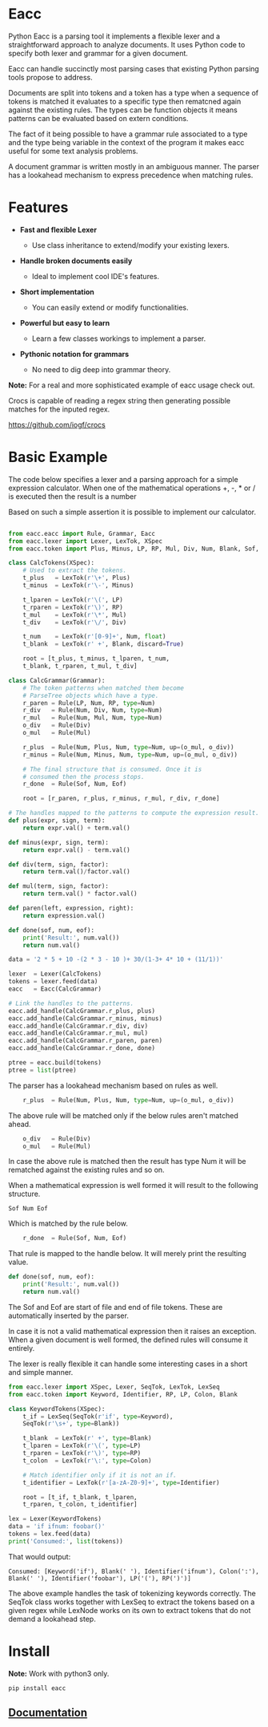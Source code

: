 # Eacc

Python Eacc is a parsing tool it implements a flexible lexer and a straightforward approach
to analyze documents. It uses Python code to specify both lexer and grammar for a given
document. 

Eacc can handle succinctly most parsing cases that existing Python parsing tools
propose to address. 

Documents are split into tokens and a token has a type when a sequence of tokens is matched 
it evaluates to a specific type then rematcned again against the existing rules. The types
can be function objects it means patterns can be evaluated based on extern conditions. 

The fact of it being possible to have a grammar rule associated to a type and the
type being variable in the context of the program it makes eacc useful for some text analysis problems.

A document grammar is written mostly in an ambiguous manner. The parser has a lookahead 
mechanism to express precedence when matching rules. 

# Features

- **Fast and flexible Lexer**
    * Use class inheritance to extend/modify your existing lexers.

- **Handle broken documents easily**
    * Ideal to implement cool IDE's features.

- **Short implementation**
    * You can easily extend or modify functionalities.

- **Powerful but easy to learn**
    * Learn a few classes workings to implement a parser.

- **Pythonic notation for grammars**
    * No need to dig deep into grammar theory.


**Note:** For a real and more sophisticated example of eacc usage check out.

Crocs is capable of reading a regex string then generating possible matches for the
inputed regex.

https://github.com/iogf/crocs

# Basic Example

The code below specifies a lexer and a parsing approach for a simple expression calculator.
When one of the mathematical operations +, -, * or / is executed then the result is a number

Based on such a simple assertion it is possible to implement our calculator. 

~~~python

from eacc.eacc import Rule, Grammar, Eacc
from eacc.lexer import Lexer, LexTok, XSpec
from eacc.token import Plus, Minus, LP, RP, Mul, Div, Num, Blank, Sof, Eof

class CalcTokens(XSpec):
    # Used to extract the tokens.
    t_plus   = LexTok(r'\+', Plus)
    t_minus  = LexTok(r'\-', Minus)

    t_lparen = LexTok(r'\(', LP)
    t_rparen = LexTok(r'\)', RP)
    t_mul    = LexTok(r'\*', Mul)
    t_div    = LexTok(r'\/', Div)

    t_num    = LexTok(r'[0-9]+', Num, float)
    t_blank  = LexTok(r' +', Blank, discard=True)

    root = [t_plus, t_minus, t_lparen, t_num, 
    t_blank, t_rparen, t_mul, t_div]

class CalcGrammar(Grammar):
    # The token patterns when matched them become
    # ParseTree objects which have a type.
    r_paren = Rule(LP, Num, RP, type=Num)
    r_div   = Rule(Num, Div, Num, type=Num)
    r_mul   = Rule(Num, Mul, Num, type=Num)
    o_div   = Rule(Div)
    o_mul   = Rule(Mul)

    r_plus  = Rule(Num, Plus, Num, type=Num, up=(o_mul, o_div))
    r_minus = Rule(Num, Minus, Num, type=Num, up=(o_mul, o_div))

    # The final structure that is consumed. Once it is
    # consumed then the process stops.
    r_done  = Rule(Sof, Num, Eof)

    root = [r_paren, r_plus, r_minus, r_mul, r_div, r_done]

# The handles mapped to the patterns to compute the expression result.
def plus(expr, sign, term):
    return expr.val() + term.val()

def minus(expr, sign, term):
    return expr.val() - term.val()

def div(term, sign, factor):
    return term.val()/factor.val()

def mul(term, sign, factor):
    return term.val() * factor.val()

def paren(left, expression, right):
    return expression.val()

def done(sof, num, eof):
    print('Result:', num.val())
    return num.val()

data = '2 * 5 + 10 -(2 * 3 - 10 )+ 30/(1-3+ 4* 10 + (11/1))' 

lexer  = Lexer(CalcTokens)
tokens = lexer.feed(data)
eacc   = Eacc(CalcGrammar)

# Link the handles to the patterns.
eacc.add_handle(CalcGrammar.r_plus, plus)
eacc.add_handle(CalcGrammar.r_minus, minus)
eacc.add_handle(CalcGrammar.r_div, div)
eacc.add_handle(CalcGrammar.r_mul, mul)
eacc.add_handle(CalcGrammar.r_paren, paren)
eacc.add_handle(CalcGrammar.r_done, done)

ptree = eacc.build(tokens)
ptree = list(ptree)
~~~

The parser has a lookahead mechanism based on rules as well.

~~~python
    r_plus  = Rule(Num, Plus, Num, type=Num, up=(o_mul, o_div))
~~~

The above rule will be matched only if the below rules aren't matched ahead.

~~~python
    o_div   = Rule(Div)
    o_mul   = Rule(Mul)
~~~

In case the above rule is matched then the result has type Num it will be rematched
against the existing rules and so on.

When a mathematical expression is well formed it will result to the following structure.

~~~
Sof Num Eof
~~~

Which is matched by the rule below.

~~~python
    r_done  = Rule(Sof, Num, Eof)
~~~

That rule is mapped to the handle below. It will merely print the resulting value.

~~~python
def done(sof, num, eof):
    print('Result:', num.val())
    return num.val()
~~~

The Sof and Eof are start of file and end of file tokens. These are automatically inserted
by the parser.

In case it is not a valid mathematical expression then it raises an exception. 
When a given document is well formed, the defined rules will consume it entirely.

The lexer is really flexible it can handle some interesting cases in a short and simple manner.

~~~python
from eacc.lexer import XSpec, Lexer, SeqTok, LexTok, LexSeq
from eacc.token import Keyword, Identifier, RP, LP, Colon, Blank

class KeywordTokens(XSpec):
    t_if = LexSeq(SeqTok(r'if', type=Keyword),
    SeqTok(r'\s+', type=Blank))

    t_blank  = LexTok(r' +', type=Blank)
    t_lparen = LexTok(r'\(', type=LP)
    t_rparen = LexTok(r'\)', type=RP)
    t_colon  = LexTok(r'\:', type=Colon)

    # Match identifier only if it is not an if.
    t_identifier = LexTok(r'[a-zA-Z0-9]+', type=Identifier)

    root = [t_if, t_blank, t_lparen, 
    t_rparen, t_colon, t_identifier]

lex = Lexer(KeywordTokens)
data = 'if ifnum: foobar()'
tokens = lex.feed(data)
print('Consumed:', list(tokens))
~~~

That would output:

~~~
Consumed: [Keyword('if'), Blank(' '), Identifier('ifnum'), Colon(':'),
Blank(' '), Identifier('foobar'), LP('('), RP(')')]
~~~

The above example handles the task of tokenizing keywords correctly. The SeqTok class 
works together with LexSeq to extract the tokens based on a given regex while LexNode works 
on its own to extract tokens that do not demand a lookahead step.

# Install

**Note:** Work with python3 only.

~~~
pip install eacc
~~~

## [Documentation](https://github.com/iogf/eacc/wiki)


